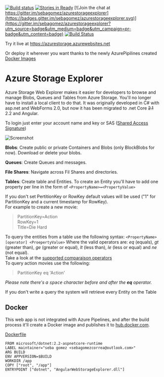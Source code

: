 [![Build status](https://travis-ci.org/sebagomez/azurestorageexplorer.svg?branch=master)](https://travis-ci.org/sebagomez/azurestorageexplorer)
[![Stories in Ready](https://badge.waffle.io/sebagomez/azurestorageexplorer.png?label=ready&title=Ready)](https://waffle.io/sebagomez/azurestorageexplorer)
[![Join the chat at https://gitter.im/sebagomez/azurestorageexplorer](https://badges.gitter.im/sebagomez/azurestorageexplorer.svg)](https://gitter.im/sebagomez/azurestorageexplorer?utm_source=badge&utm_medium=badge&utm_campaign=pr-badge&utm_content=badge)
[![Build Status](https://dev.azure.com/sebagomez/azurestorageexplorer/_apis/build/status/sebagomez.azurestorageexplorer)](https://dev.azure.com/sebagomez/azurestorageexplorer/_build/latest?definitionId=3)

Try it live at https://azurestorage.azurewebsites.net

Or deploy it wherever you want thanks to the newly AzurePipilines created [Docker Images](https://hub.docker.com/r/sebagomez/azurestorageexplorer/)

# Azure Storage Explorer

Azure Storage Web Explorer makes it easier for developers to browse and manage Blobs, Queues and Tables from Azure Storage. You'll no longer have to install a local client to do that. It was originally developed in C# with asp.net and WebForms 2.0, but now it has been migrated to .net Core ~~2.1~~ 2.2 and Angular.

To login just enter your account name and key or SAS ([Shared Access Signature](https://docs.microsoft.com/en-us/azure/storage/storage-create-storage-account#manage-your-storage-account))

![Screenshot](https://github.com/sebagomez/azurestorageexplorer/blob/master/res/GitMain.png?raw=true)


**Blobs**: Create public or private Containers and Blobs (only BlockBlobs for now). Download or delete your blobs.

**Queues**: Create Queues and messages.

**File Shares**: Navigate across Fil Shares and directories.

**Tables**: Create table and Entities. To create an Entity you'll have to add one property per line in the form of `<PropertyName>=<PropertyValue>`

If you don't set PertitionKey or RowKey default values will be used ("1" for PartitionKey and a current timestamp for RowKey).  
For example to create a new movie:
> PartitionKey=Action  
RowKey=1  
Title=Die Hard  

To query the entities from a table use the following syntax: `<PropertyName> [operator] <ProepertyValue>`
Where the valid operators are:  *eq* (equals), *gt* (greater than), *ge* (greater or equal), *lt* (less than), *le* (less or equal) and *ne* (not equal).   
Take a look at the [supported comparaison operators](https://docs.microsoft.com/en-us/rest/api/storageservices/querying-tables-and-entities#supported-comparison-operators)  
To query action movies use the following:
> PartitionKey eq 'Action'  

*Please note there's a <kbd>space</kbd> character before and after the **eq** operator.*

If you don't write a query the system will retrieve every Entity on the Table

## Docker

This web app is not integrated with Azure Pipelines, and after the build process it'll create a Docker image and publishes it to [hub.docker.com](https://hub.docker.com/r/sebagomez/azurestorageexplorer/).

[Dockerfile](Docker/Dockerfile)

```Docker
FROM microsoft/dotnet:2.2-aspnetcore-runtime
LABEL maintainer="seba gomez <sebagomezcorrea@outlook.com>"
ARG BUILD
ENV APPVERSION=$BUILD
WORKDIR /app
COPY ["root", "/app"]
ENTRYPOINT ["dotnet", "AngularWebStorageExplorer.dll"]
```